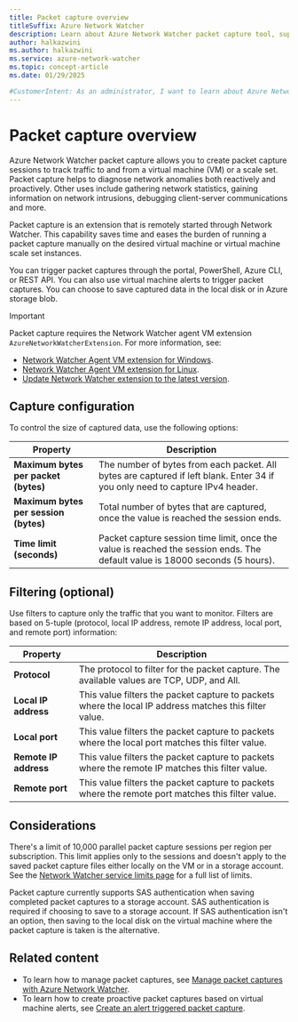 ```yaml
---
title: Packet capture overview
titleSuffix: Azure Network Watcher
description: Learn about Azure Network Watcher packet capture tool, supported resources, available configurations, limits, and considerations.
author: halkazwini
ms.author: halkazwini
ms.service: azure-network-watcher
ms.topic: concept-article
ms.date: 01/29/2025

#CustomerIntent: As an administrator, I want to learn about Azure Network Watcher packet capture tool so that I can use it to capture IP packets to and from virtual machines (VMs) and scale sets to diagnose and solve network problems.
---
```


# Packet capture overview

Azure Network Watcher packet capture allows you to create packet capture sessions to track traffic to and from a virtual machine (VM) or a scale set. Packet capture helps to diagnose network anomalies both reactively and proactively. Other uses include gathering network statistics, gaining information on network intrusions, debugging client-server communications and more.

Packet capture is an extension that is remotely started through Network Watcher. This capability saves time and eases the burden of running a packet capture manually on the desired virtual machine or virtual machine scale set instances.

You can trigger packet captures through the portal, PowerShell, Azure CLI, or REST API. You can also use virtual machine alerts to trigger packet captures. You can choose to save captured data in the local disk or in Azure storage blob.

> [!IMPORTANT]
> Packet capture requires the Network Watcher agent VM extension `AzureNetworkWatcherExtension`. For more information, see:
> - [Network Watcher Agent VM extension for Windows](network-watcher-agent-windows.md).
> - [Network Watcher Agent VM extension for Linux](network-watcher-agent-linux.md).
> - [Update Network Watcher extension to the latest version](network-watcher-agent-update.md).

## Capture configuration

To control the size of captured data, use the following options:

| Property | Description |
| -------- | ----------- |
| **Maximum bytes per packet (bytes)** | The number of bytes from each packet. All bytes are captured if left blank. Enter 34 if you only need to capture IPv4 header. |
| **Maximum bytes per session (bytes)** | Total number of bytes that are captured, once the value is reached the session ends. |
| **Time limit (seconds)** | Packet capture session time limit, once the value is reached the session ends. The default value is 18000 seconds (5 hours). |

## Filtering (optional)

Use filters to capture only the traffic that you want to monitor. Filters are based on 5-tuple (protocol, local IP address, remote IP address, local port, and remote port) information:

| Property | Description |
| -------- | ----------- |
| **Protocol** | The protocol to filter for the packet capture. The available values are TCP, UDP, and All. |
| **Local IP address** | This value filters the packet capture to packets where the local IP address matches this filter value. |
| **Local port** | This value filters the packet capture to packets where the local port matches this filter value. |
| **Remote IP address** | This value filters the packet capture to packets where the remote IP matches this filter value. |
| **Remote port** | This value filters the packet capture to packets where the remote port matches this filter value. |

## Considerations

There's a limit of 10,000 parallel packet capture sessions per region per subscription. This limit applies only to the sessions and doesn't apply to the saved packet capture files either locally on the VM or in a storage account. See the [Network Watcher service limits page](../azure-resource-manager/management/azure-subscription-service-limits.md#azure-network-watcher-limits) for a full list of limits. 

Packet capture currently supports SAS authentication when saving completed packet captures to a storage account. SAS authentication is required if choosing to save to a storage account. If SAS authentication isn't an option, then saving to the local disk on the virtual machine where the packet capture is taken is the alternative.

## Related content

- To learn how to manage packet captures, see [Manage packet captures with Azure Network Watcher](packet-capture-manage.md).
- To learn how to create proactive packet captures based on virtual machine alerts, see [Create an alert triggered packet capture](network-watcher-alert-triggered-packet-capture.md).
